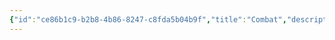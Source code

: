 ```yaml
---
{"id":"ce86b1c9-b2b8-4b86-8247-c8fda5b04b9f","title":"Combat","description":"Overview of Combat Gifts tag.","publish":true,"date_created":"Thursday, April 11th 2024, 5:56:17 pm","date_modified":"Friday, April 26th 2024, 11:22:49 pm","editing_lock":false,"live_preview":true,"cssclasses":["mado-heading"],"path":"tags/Gifts/Combat.md","permalink":"/tags/gifts/combat/","PassFrontmatter":true}
---
```


